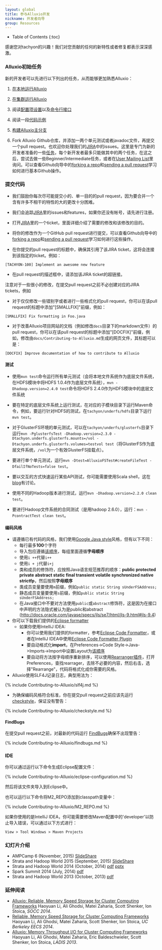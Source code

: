 ```yaml
---
layout: global
title: 参与Alluxio开发
nickname: 开发者向导
group: Resources
---
```


* Table of Contents
{:toc}

感谢您对tachyon的兴趣！我们对您贡献的任何的新特性或者修复都表示深深感激。

### Alluxio初始任务

新的开发者可以先进行以下列出的任务，从而能够更加熟悉Alluxio：

1.  [在本地运行Alluxio](Running-Alluxio-Locally.html)

2.  [在集群运行Alluxio](Running-Alluxio-on-a-Cluster.html)

3.  阅读[配置项设置](Configuration-Settings.html)以及[命令行接口](Command-Line-Interface.html)

4.  阅读一段[代码示例](https://github.com/amplab/tachyon/blob/master/examples/src/main/java/tachyon/examples/BasicOperations.java)

5.  [构建Alluxio主分支](Building-Alluxio-Master-Branch.html)

6.  Fork Alluxio Github仓库，并添加一两个单元测试或者javadoc文件，再提交一个pull request。也欢迎你处理我们的[JIRA](https://tachyon.atlassian.net/browse/TACHYON)中的issues。这里是专门为新的开发者准备的一些[任务](https://tachyon.atlassian.net/issues/?jql=project%20%3D%20TACHYON%20AND%20labels%20%3D%20NewContributor%20AND%20status%20%3D%20OPEN)，每个新开发者最多只能做其中的两个任务，在这之后，尝试去做一些Beginner/Intermediate任务，或者在[User Mailing List](https://groups.google.com/forum/?fromgroups#!forum/tachyon-users)里询问。可以查看Github向导中的[forking a repo](https://help.github.com/articles/fork-a-repo)和[sending a pull request](https://help.github.com/articles/using-pull-requests)学习如何进行基本Github操作。

### 提交代码

-   我们鼓励你每次尽可能提交小的、单一目的的pull request，因为要合并一个含有许多不相干的特性的大的更改十分困难。

-   我们会追踪[JIRA](https://tachyon.atlassian.net/)里的issues和features，如果你还没有帐号，请先进行注册。

-   打开[JIRA](https://tachyon.atlassian.net/)里的一个ticket，里面详细介绍了需要的修改和该修改的目的。

-   将你的修改作为一个GitHub pull request进行提交，可以查看Github向导中的[forking a repo](https://help.github.com/articles/fork-a-repo)和[sending a pull request](https://help.github.com/articles/using-pull-requests)学习如何进行这些操作。

-   在你提交的pull request的标题中，确保其引用了该JIRA ticket，这将会连接到该指定的ticket。例如：

~~~~~
[TACHYON-100] Implement an awesome new feature
~~~~~

-   在pull request的描述框中，请添加该JIRA ticket的超链接。

注意对于一些很小的修改，在提交pull request之前不必创建对应的JIRA tickets，例如

-   对于仅仅修改一些错别字或者进行一些格式化的pull request，你可以在该pull request的标题中添加"[SMALLFIX]"前缀，例如：

~~~~~
[SMALLFIX] Fix formatting in Foo.java
~~~~~

-   对于改善Alluxio项目网站的文档（例如修改`docs`目录下的markdown文件）的pull request，你可以在该pull request的标题中添加"[DOCFIX]"前缀，例如，修改由`docs/Contributing-to-Alluxio.md`生成的网页文件，其标题可以是：

~~~~~
[DOCFIX] Improve documentation of how to contribute to Alluxio
~~~~~

#### 测试

-   使用``mvn test``命令运行所有单元测试（会将本地文件系统作为底层文件系统，在HDFS模块中将HDFS 1.0.4作为底层文件系统），``mvn -Dhadoop.version=2.4.0 test``命令将HDFS 2.4.0作为HDFS模块中的底层文件系统

-   要在特定的底层文件系统上运行测试，在对应的子模块目录下运行Maven命令，例如，要运行针对HDFS的测试，在``tachyon/underfs/hdfs``目录下运行``mvn test``。

-   对于GlusterFS环境的单元测试，可以在``tachyon/underfs/glusterfs``目录下运行`mvn -PglusterfsTest -Dhadoop.version=2.3.0 -Dtachyon.underfs.glusterfs.mounts=/vol -Dtachyon.underfs.glusterfs.volumes=testvol test`（将GlusterFS作为底层文件系统，`/vol`为一个有效GlusterFS挂载点）。

-   要进行单个单元测试，运行`mvn -Dtest=AlluxioFSTest#createFileTest -DfailIfNoTests=false test`。

-   要以交互的方式快速运行某些API测试，你可能需要使用Scala shell，这在[blog](http://scala4fun.tumblr.com/post/84791653967/interactivejavacoding)有讨论。

-   使用不同的Hadoop版本进行测试，运行``mvn -Dhadoop.version=2.2.0 clean test``。

-   要进行Hadoop文件系统的合同测试（是用hadoop 2.6.0），运行：`mvn -PcontractTest clean test`。

#### 编码风格

-   请遵循已有代码的风格，我们使用[Google Java style](http://google-styleguide.googlecode.com/svn/trunk/javaguide.html)风格，但有以下不同：
    -  每行最多**100**个字符
    -  导入包应遵循[该顺序](resources/order.importorder)，每组里面遵循**字母顺序**
    -  使用`i ++`代替`i++`
    -  使用`i + j`代替`i+j`
    -  类和成员的修饰符，应按照Java语言规范推荐的顺序：**public protected private abstract static final transient volatile
    synchronized native strictfp**，然后按照**字母顺序**
    -  类成员变量要使用`m`前缀，例如`public static String sUnderFSAddress;`
    -  静态成员变量要使用`s`前缀，例如`public static String sUnderFSAddress;`
    -  在Java接口中不要对方法使用`public`或`abstract`修饰符，这是因为在接口中声明的方法隐式被认为是public和abstract (http://docs.oracle.com/javase/specs/jls/se7/html/jls-9.html#jls-9.4)
-   你可以下载我们提供的[Eclipse formatter](resources/tachyon-code-formatter-eclipse.xml)
    -  如果你使用IntelliJ IDEA:
       - 你可以使用我们提供的formatter，参考[Eclipse Code Formatter](https://github.com/krasa/EclipseCodeFormatter#instructions)，或者在IntelliJ
       IDEA中使用[Eclipse Code Formatter Plugin](http://plugins.jetbrains.com/plugin/6546)
       - 要自动格式化**import**，在Preferences->Code Style->Java->Imports->Import中设置Layout为[该顺序](resources/order.importorder)
       - 要自动将方法按字母顺序重新排序，可以使用[Rearranger插件](http://plugins.jetbrains.com/plugin/173)，打开Preferences，查找rearrager，去除不必要的内容，然后右击，选择"Rearrange"，代码将格式化成你需要的风格。
-   Alluxio使用SLF4J记录日志，典型用法为：

{% include Contributing-to-Alluxio/slf4j.md %}

-  为确保编码风格符合标准，你在提交pull request之前应该先运行[checkstyle](http://checkstyle.sourceforge.net)，保证没有警告：

{% include Contributing-to-Alluxio/checkstyle.md %}

#### FindBugs

在提交pull request之前，对最新的代码运行
[FindBugs](http://findbugs.sourceforge.net/)确保不出现警告：

{% include Contributing-to-Alluxio/findbugs.md %}

### IDE

你可以通过运行以下命令生成Eclipse配置文件：

{% include Contributing-to-Alluxio/eclipse-configuration.md %}

然后将该文件夹导入到Eclipse中。

也可以运行以下命令将M2_REPO添加到classpath变量中：

{% include Contributing-to-Alluxio/M2_REPO.md %}

如果你使用的是IntelliJ IDEA，你可能需要修改Maven配置中的'developer'以防止导入错误，可以通过以下方式进行：

    View > Tool Windows > Maven Projects

### 幻灯片介绍

-   AMPCamp 6 (November, 2015)
[SlideShare](http://www.slideshare.net/AlluxioNexus/tachyon-presentation-at-ampcamp-6-november-2015)
-   Strata and Hadoop World 2015 (September, 2015)
[SlideShare](http://www.slideshare.net/AlluxioNexus/tachyon-an-open-source-memorycentric-distributed-storage-system)
-   Strata and Hadoop World 2014 (October, 2014)
[pdf](http://www.cs.berkeley.edu/~haoyuan/talks/Alluxio_2014-10-16-Strata.pdf)
[pptx](http://www.cs.berkeley.edu/~haoyuan/talks/Alluxio_2014-10-16-Strata.pptx)
-   Spark Summit 2014 (July, 2014) [pdf](http://goo.gl/DKrE4M)
-   Strata and Hadoop World 2013 (October, 2013) [pdf](http://goo.gl/AHgz0E)

### 延伸阅读

-   [Alluxio: Reliable, Memory Speed Storage for Cluster Computing Frameworks](http://www.cs.berkeley.edu/~haoyuan/papers/2014_socc_tachyon.pdf)
Haoyuan Li, Ali Ghodsi, Matei Zaharia, Scott Shenker, Ion Stoica, *SOCC 2014*.
-   [Reliable, Memory Speed Storage for Cluster Computing Frameworks](http://www.cs.berkeley.edu/~haoyuan/papers/2014_EECS_tachyon.pdf)
Haoyuan Li, Ali Ghodsi, Matei Zaharia, Scott Shenker, Ion Stoica, *UC Berkeley EECS 2014*.
-   [Alluxio: Memory Throughput I/O for Cluster Computing Frameworks](http://www.cs.berkeley.edu/~haoyuan/papers/2013_ladis_tachyon.pdf)
Haoyuan Li, Ali Ghodsi, Matei Zaharia, Eric Baldeschwieler, Scott Shenker, Ion Stoica, *LADIS 2013*.
